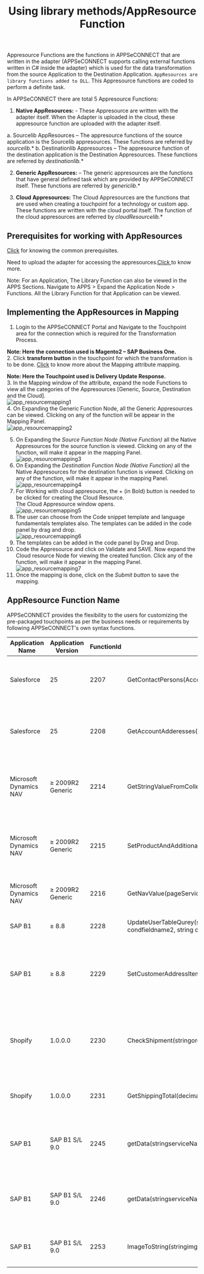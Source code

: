 ﻿---
title: "Using library methods/AppResource Function"
toc: true
tag: developers
category: "Transformation"
menus: 
    transformtipsandtricks:
        title: "Using library methods/AppResource Function"
        weight: 3
        icon: fa fa-file-word-o
        identifier: transformusinglibrary
---
Appresource Functions are the functions in APPSeCONNECT that are written in the adapter (APPSeCONNECT supports calling external 
functions written in C# inside the adapter) which is used for the data transformation from the source Application to the Destination 
Application. `AppResources are library functions added to DLL`. This Appresource functions are coded to perform a definite task. 

In APPSeCONNECT there are total 5 Appresource Functions:

1.	**Native AppResources:** - These Appresource are written with the adapter itself. When the Adapter is uploaded in the cloud, 
    these appresource function are uploaded with the adapter itself.  

a.	Sourcelib AppResources – The appresource functions of the source application is the Sourcelib appresources. 
    These functions are referred by *sourcelib.**
b.	Destinationlib Appresources – The appresource function of the destination application is the Destination Appresources. 
    These functions are referred by *destinationlib.**

2.	**Generic AppResources:** – The generic appresources are the functions that have general defined task which are provided 
    by APPSeCONNECT itself. These functions are referred by *genericlib.**

3.	**Cloud Appresources:** The Cloud Appresources are the functions that are used when creating a touchpoint for a technology or custom app. 
    These functions are written with the cloud portal itself. The function of the cloud appresources are referred by *cloudResourcelib.**

## Prerequisites for working with AppResources

[Click](/transformation/basic-of-source-destination-mapping/#pre-requisites-for-source-and-destination-mapping) for knowing the common prerequisites.

Need to upload the adapter for accessing the appresources.[Click ](/connectors/Version-Extraction-For-Adapter-Upload/) to know more.

Note: For an Application, The Library Function can also be viewed in the APPS Sections. 
Navigate to APPS > Expand the Application Node > Functions. 
All the Library Function for that Application can be viewed.


## Implementing the AppResources in Mapping

1.	Login to the APPSeCONNECT Portal and Navigate to the Touchpoint area for the connection which is required for the 
    Transformation Process.  
 
**Note:  Here the connection used is Magento2 – SAP Business One.**  
2.	Click **transform button** in the touchpoint for which the transformation is to be done. 
    [Click](/transformation/understanding-attribute-mapping/) to know more about the Mapping attribute mapping.  

**Note: Here the Touchpoint used is Delivery Update Response.**  
3.	In the Mapping window of the attribute, expand the node Functions to view all the categories of the Appresources 
    [Generic, Source, Destination and the Cloud].  
![app_resourcemapping1](/staticfiles/Transformation/media/app_resourcemapping1.png)  
4.	On Expanding the Generic Function Node, all the Generic Appresources can be viewed. Clicking on any of the function will be 
    appear in the Mapping Panel.     
![app_resourcemapping2](/staticfiles/Transformation/media/app_resourcemapping2.png)  
	 
5.	On Expanding the *Source Function Node (Native Function)* all the Native Appresources for the source function is viewed. 
    Clicking on any of the function, will make it appear in the mapping Panel.    
![app_resourcemapping3](/staticfiles/Transformation/media/app_resourcemapping3.png)	      
6.	On Expanding the *Destination Function Node (Native Function)* all the Native Appresources for the 
    destination function is viewed. Clicking on any of the function, will make it appear in the mapping Panel.  
![app_resourcemapping4](/staticfiles/Transformation/media/app_resourcemapping4.png)	
7. For Working with cloud appresource, the + (in Bold) button is needed to be clicked for creating the Cloud Resource.  
   The Cloud Appresource window opens.  
![app_resourcemapping5](/staticfiles/Transformation/media/app_resourcemapping5.png)	
8.	The user can choose from the Code snippet template and language fundamentals templates also. The templates can be 
    added in the code panel by drag and drop.   
![app_resourcemapping6](/staticfiles/Transformation/media/app_resourcemapping6.png)	
9.	The templates can be added in the code panel by Drag and Drop. 
10.	Code the Appresource and click on Validate and SAVE. Now expand the Cloud resource Node for viewing the created function. 
    Click any of the function, will make it appear in the mapping Panel.  
![app_resourcemapping7](/staticfiles/Transformation/media/app_resourcemapping7.png)	
11.	Once the mapping is done, click on the *Submit button* to save the mapping.

## AppResource Function Name

APPSeCONNECT provides the flexibility to the users for customizing the pre-packaged touchpoints as per the business needs 
or requirements by following APPSeCONNECT's own syntax functions.

|Application Name |Application Version |FunctionId|Function Name|Description|Example|
|---|---|---|---|------|----|
|Salesforce|25|2207|GetContactPersons(AccountId)|Get contact persons associated with an account id from Salesforce|NULL|
|Salesforce|25|2208|GetAccountAdderesses(AccountId)|Get billTo and ShipTo addresses associated with an account id from Salesforce|NULL|
|Microsoft Dynamics NAV|≥ 2009R2 Generic|2214|GetStringValueFromCollection (pageService,collectionrootname,field1,value1,field2,value2,readfieldname,separatorbetweenstring,xnamespace)|Using this function we can get string values with separator from collection of fields|GetStringValueFromCollection('/Page/CommentList', 'CommentList','Table_Name','Item', 'No',$itemNo,'Comment','new line','urn:microsoft-dynamics-schemas/page/commentlist')|
|Microsoft Dynamics NAV|≥ 2009R2 Generic|2215|SetProductAndAdditionalAttribute(elementCollection,rootElement,uniqueChild,readoptionidfieldname,splitchar,stringkeys,stringvalues,nameSpace)|Using this function, we can set a collection of Product Attribute and Additional attribute|SetProductAndAdditionalAttribute($allAttribute,'Web_ProductAttribute_Page','AttributeName','AttributeOptionId','~',concat('msrp','~','meta_title'),concat('1','~','magentometa title'),'urn:microsoft-dynamics-schemas/page/itemcard')|
|Microsoft Dynamics NAV|≥ 2009R2 Generic|2216|GetNavValue(pageService,field1,value1,field2,value2,field3,value3,returnField)|Using this function we can get a field value of a Page|GetNavValue('/Page/webapplicationcustomerdata','ApplicationId','1','CustomerNo',$customerNo,'','','WebCustomerId')|
|SAP B1|≥ 8.8|2228|UpdateUserTableQurey(string tablename, string setfieldname, string setfieldvalue, string condfieldname, string condfieldvalue, string condfieldname2, string condfieldvalue2)|You can Update SAP B1 User Table Function|UpdateUserTableQurey('AECTRANDATA', 'U_SyncFlag' ,'Y', 'U_KeyValue', 'Item001', 'U_ObjectCode', '4')|
|SAP B1|≥ 8.8|2229|SetCustomerAddressItems(XPathNavigator addressitem, string cardCode)|This function will return unique Address collection from Magento addresses and SAP B1 Addresses|SetCustomerAddressItems(MagentoAddressItems,SAPB1CardCode)|
|Shopify|1.0.0.0|2230|CheckShipment(stringorderid,stringisShippingExist)|This function is used for checking if an invoice/delivery is created for the order during partial invoice download|CheckShipment('10000001', 1)|
|Shopify|1.0.0.0|2231|GetShippingTotal(decimaltotalPrice,decimaltotalTax,decimalitemsWithoutTax,stringshippingTotal)|This funtion is used for calculating total shipping price of an order|GetShippingTotal(totalPrice, totalTax,itemsWithoutTax,shippingTotal)|
|SAP B1|SAP B1 S/L 9.0|2245|getData(stringserviceName,stringactionParam,stringmethodName,boolvalue)|This function is used for getting data from SAP based on the action parameters passes|getData(serviceName, actionParam, methodName, value)|
|SAP B1|SAP B1 S/L 9.0|2246|getData(stringserviceName,stringactionParam,stringmethodName)|This function is used to get data from SAP B1 based on the action parameter passed|getData(serviceName, actionParam, methodName)|
|SAP B1|SAP B1 S/L 9.0|2253|ImageToString(stringimgpath)|Converts Image information at the path specified to base64 string|ImageToString(imgpath)|